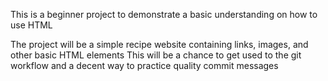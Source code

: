 This is a beginner project to demonstrate a basic understanding on how to use HTML

The project will be a simple recipe website containing links, images, and other basic HTML elements
This will be a chance to get used to the git workflow and a decent way to practice quality commit messages 